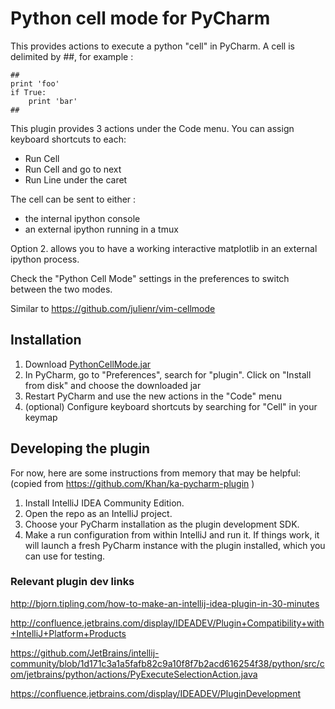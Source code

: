 # Python cell mode for PyCharm
This provides actions to execute a python "cell" in PyCharm.
A cell is delimited by ##, for example :

    ##
    print 'foo'
    if True:
        print 'bar'
    ##

This plugin provides 3 actions under the Code menu. You can assign keyboard shortcuts to each:

- Run Cell
- Run Cell and go to next
- Run Line under the caret

The cell can be sent to either :

- the internal ipython console
- an external ipython running in a tmux

Option 2. allows you to have a working interactive matplotlib in an external
ipython process.

Check the "Python Cell Mode" settings in the preferences to switch between
the two modes.

Similar to https://github.com/julienr/vim-cellmode

## Installation

1. Download [PythonCellMode.jar](https://github.com/julienr/pycharm-cellmode/blob/master/PythonCellMode.jar) 
2. In PyCharm, go to "Preferences", search for "plugin". Click on "Install from disk" and choose the downloaded jar
3. Restart PyCharm and use the new actions in the "Code" menu
4. (optional) Configure keyboard shortcuts by searching for "Cell" in your keymap

## Developing the plugin

For now, here are some instructions from memory that may be helpful:
(copied from https://github.com/Khan/ka-pycharm-plugin )

1. Install IntelliJ IDEA Community Edition.
2. Open the repo as an IntelliJ project.
3. Choose your PyCharm installation as the plugin development SDK.
4. Make a run configuration from within IntelliJ and run it. If things work, it will launch a fresh PyCharm instance
   with the plugin installed, which you can use for testing.

### Relevant plugin dev links

http://bjorn.tipling.com/how-to-make-an-intellij-idea-plugin-in-30-minutes

http://confluence.jetbrains.com/display/IDEADEV/Plugin+Compatibility+with+IntelliJ+Platform+Products

https://github.com/JetBrains/intellij-community/blob/1d171c3a1a5fafb82c9a10f8f7b2acd616254f38/python/src/com/jetbrains/python/actions/PyExecuteSelectionAction.java

https://confluence.jetbrains.com/display/IDEADEV/PluginDevelopment
